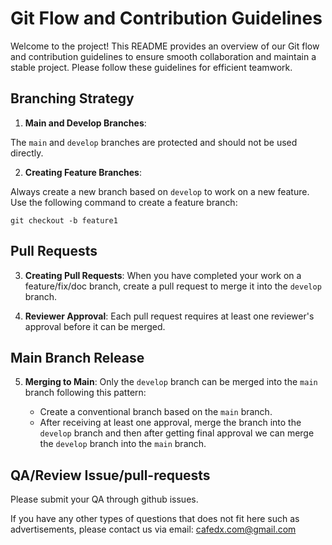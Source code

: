 # Git Flow and Contribution Guidelines

Welcome to the project! This README provides an overview of our Git flow and contribution guidelines to ensure smooth collaboration and maintain a stable project. Please follow these guidelines for efficient teamwork.

## Branching Strategy

1. **Main and Develop Branches**:

The `main` and `develop` branches are protected and should not be used directly.

2. **Creating Feature Branches**:

Always create a new branch based on `develop` to work on a new feature. Use the following command to create a feature branch:

`git checkout -b feature1`

## Pull Requests

3. **Creating Pull Requests**: When you have completed your work on a feature/fix/doc branch, create a pull request to merge it into the `develop` branch.

4. **Reviewer Approval**: Each pull request requires at least one reviewer's approval before it can be merged.

## Main Branch Release

5. **Merging to Main**: Only the `develop` branch can be merged into the `main` branch following this pattern:

   - Create a conventional branch based on the `main` branch.
   - After receiving at least one approval, merge the branch into the `develop` branch and then after getting final approval we can merge the `develop` branch into the `main` branch.

## QA/Review Issue/pull-requests

Please submit your QA through github issues.

If you have any other types of questions that does not fit here such as advertisements, please contact us via email: <cafedx.com@gmail.com>
